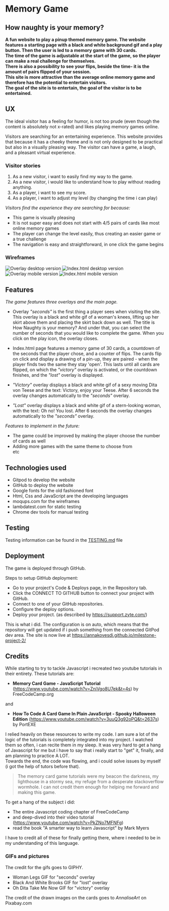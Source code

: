 <h1>Memory Game</h1>

<h2>How naughty is your memory?</h2>

**A fun website to play a pinup themed memory game. The website features a starting page with a black and white background gif and a play button. 
Then the user is led to a  memory game with 30 cards.  
The time of the game is adjustable at the start of the game, so the player can make a real challenge for themselves.  
There is also a possibility to see your flips, beside the time- it is the amount of pairs flipped of your session.  
This site is more attractive than the average online memory game and therefore has the potential to entertain visitors.  
The goal of the site is to entertain, the goal of the visitor is to be entertained.** 

<h2>UX</h2>

The ideal visitor has a feeling for humor, is not too prude (even though the content is absolutely not x-rated)
and likes playing memory games online. 

Visitors are searching for an entertaining experience.
This website provides that because it has a cheeky theme and is not only designed to be practical but also 
in a visually pleasing way. The visitor can have a game, a laugh, and a pleasant virtual experience. 

<h3>Visitor stories</h3>

1. As a new visitor, i want to easily find my way to the game.
2. As a new visitor, i would like to understand how to play without reading anything.
3. As a player, i want to see my score.
4. As a player, i want to adjust my level (by changing the time i can play)

*Visitors find the experience they are searching for because:*
- This game is visually pleasing
- It is not super easy and does not start with 4/5 pairs of cards like most online memory games
- The player can change the level easily, thus creating an easier game or a true challenge
- The navigation is easy and straightforward, in one click the game begins

<h3>Wireframes</h3>

![Overlay desktop version](/assets/img/wireframes/wireframe1.png)
![Index.html desktop version](/assets/img/wireframes/wireframe2.png)
![Overlay mobile version](/assets/img/wireframes/wireframe3.png)
![Index.html mobile version](/assets/img/wireframes/wireframe4.png)

<h2>Features</h2>

*The game features three overlays and the main page.*

- Overlay *"seconds"* is the first thing a player sees when visiting the site. This overlay is a black and white gif of a woman's knees, lifting up her skirt above them and placing the skirt back down as well.
The title is How Naughty is your memory? And under that, you can select the number of seconds that you would like to complete the game. When you click on the play icon, the overlay closes.

- Index.html page features a memory game of 30 cards, a countdown of the seconds that the player chose, and a counter of flips. The cards flip on click and display a drawing of a pin-up, they are paired - when the player finds two
the same they stay 'open'. This lasts until all cards are flipped, on which the *"victory"* overlay is activated, or the countdown finishes, and the *"lost"* overlay is displayed.

- *"Victory"* overlay displays a black and white gif of a sexy moving Dita von Teese and the text: Victory, enjoy your Teese. After 6 seconds the overlay changes automatically to the *"seconds"* overlay.

- *"Lost"* overlay displays a black and white gif of a stern-looking woman, with the text: Oh no! You lost. After 6 seconds the overlay changes automatically to the *"seconds"* overlay.

*Features to implement in the future:*

- The game could be improved by making the player choose the number of cards as well
- Adding more games with the same theme to choose from  
etc

<h2>Technologies used</h2>

- Gitpod to develop the website
- GitHub to deploy the website
- Google fonts for the old fashioned font
- Html, Css and JavaScript are the developing languages
- moqups.com for the wireframes
- lambdatest.com for static testing
- Chrome dev tools for manual testing

<h2>Testing</h2>

Testing information can be found in the [TESTING.md](TESTING.md) file

<h2>Deployment</h2>

The game is deployed through GitHub. 

Steps to setup GitHub deployment:
- Go to your project's Code & Deploys page, in the Repository tab.
- Click the CONNECT TO GITHUB button to connect your project with GitHub. 
- Connect to one of your GitHub repositories. 
- Configure the deploy options.
- Deploy your project.
(as described by https://support.zyte.com/)

This is what i did. The configuration is on auto, which means that the repository will get updated if i push 
something from the connected GitPod dev area. The site is now live at https://annakovesdi.github.io/milestone-project-2/

<h2>Credits</h2>

While starting to try to tackle Javascript i recreated two youtube tutorials in their entirety. These tutorials are: 
- **Memory Card Game - JavaScript Tutorial** (https://www.youtube.com/watch?v=ZniVgo8U7ek&t=4s) by FreeCodeCamp.org  

and 

- **How To Code A Card Game In Plain JavaScript - Spooky Halloween Edition** (https://www.youtube.com/watch?v=3uuQ3g92oPQ&t=2637s) by PortEXE

I relied heavily on these resources to write my code. I am sure a lot of the logic of the tutorials is completely integrated into my project. I watched them so often, i can recite them in my sleep. It was very hard to get 
a hang of Javascript for me but i have to say that i really start to "get" it, finally, and am planning to practice A LOT.  
Towards the end, the code was flowing, and i could solve issues by myself (i got the help of tutors before that).
>The memory card game tutorials were my beacon the darkness, my lighthouse in a stormy sea, my refuge from a desperate stackoverflow wormhole. I can not credit them enough for helping me forward and making this game.

To get a hang of the subject i did: 
- The entire Javascript coding chapter of FreeCodeCamp 
- and deep-dived into their video tutorial (https://www.youtube.com/watch?v=PkZNo7MFNFg)
- read the book "A smarter way to learn Javascript" by Mark Myers 

I have to credit all of these for finally getting there, where i needed to be in my understanding of this language. 

<h3>GIFs and pictures</h3>

The credit for the gifs goes to GIPHY.
- Woman Legs GIF for "seconds" overlay
- Black And White Brooks GIF for "lost" overlay
- Oh Dita Take Me Now GIF for "victory" overlay

The credit of the drawn images on the cards goes to *AnnaliseArt* on Pixabay.com
